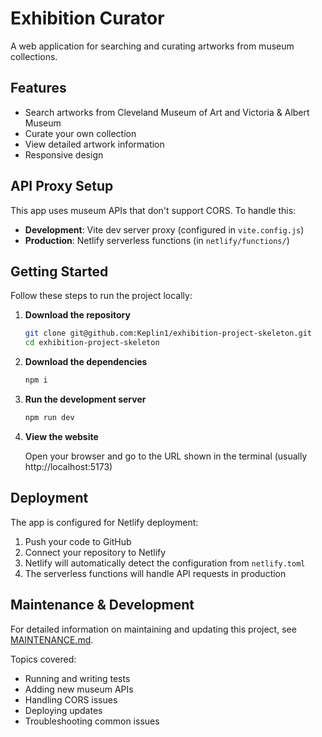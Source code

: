 # Exhibition Curator

A web application for searching and curating artworks from museum collections.

## Features

- Search artworks from Cleveland Museum of Art and Victoria & Albert Museum
- Curate your own collection
- View detailed artwork information
- Responsive design

## API Proxy Setup

This app uses museum APIs that don't support CORS. To handle this:

- **Development**: Vite dev server proxy (configured in `vite.config.js`)
- **Production**: Netlify serverless functions (in `netlify/functions/`)

## Getting Started

Follow these steps to run the project locally:

1. **Download the repository**

   ```bash
   git clone git@github.com:Keplin1/exhibition-project-skeleton.git
   cd exhibition-project-skeleton
   ```
 
2. **Download the dependencies**

   ```bash
   npm i
   ```

3. **Run the development server**
 
   ```bash
   npm run dev
   ```

4. **View the website** 

   Open your browser and go to the URL shown in the terminal (usually http://localhost:5173)

## Deployment

The app is configured for Netlify deployment:

1. Push your code to GitHub
2. Connect your repository to Netlify
3. Netlify will automatically detect the configuration from `netlify.toml`
4. The serverless functions will handle API requests in production

## Maintenance & Development

For detailed information on maintaining and updating this project, see [MAINTENANCE.md](./MAINTENANCE.md).

Topics covered:
- Running and writing tests
- Adding new museum APIs
- Handling CORS issues
- Deploying updates
- Troubleshooting common issues
